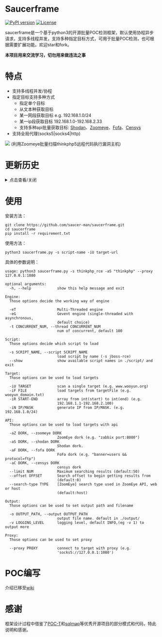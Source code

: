 # Saucerframe
[![PyPI version](https://img.shields.io/badge/python-3-blue.svg)](https://www.python.org/)  [![License](https://img.shields.io/badge/license-GPLv2-red.svg)](https://raw.githubusercontent.com/sqlmapproject/sqlmap/master/LICENSE) 

saucerframe是一个基于python3的开源批量POC检测框架，默认使用协程异步请求，支持多线程并发，支持多种指定目标方式，可用于批量POC检测，也可根据需要扩展功能。欢迎star和fork。

**本项目用来交流学习，切勿用来做违法之事**

# 特点

- 支持多线程并发/协程
- 指定目标支持多种方式
    - 指定单个目标
    - 从文本种获取目标
    - 某一网段获取目标 e.g. 192.168.1.0/24
    - 某一ip段获取目标 192.168.1.0-192.168.2.33
    - 支持多种api批量获取目标: [Shodan](https://www.shodan.io/)、[Zoomeye](https://www.zoomeye.org/)、[Fofa](https://fofa.so)、[Censys](https://censys.io)
- 支持全局代理(socks5|socks4|http)

![](https://github.com/saucer-man/saucerframe/blob/master/doc/eg1.png)
(利用Zoomeye批量扫描thinkphp5远程代码执行漏洞主机)

# 更新历史
<details>
<summary>点击查看/关闭</summary>

- 2019-07-25
封装requests模块，新增全局代理选项，重写censys api模块。

- 2019-07-14
增加进度条；去除并发数的限制；去除google api；优化了一些模块。

- 2019-05-09
增加logging模块，支持输出等级；增加censys api调用；IPY替换为内置库ipaddress、imp更新为importlib模块；规范大部分函数、变量命名；修改了程序逻辑。

- 2019-05-08
增加plugin目录，逐步添加plugin，方便poc调用。目前已添加随机user-agent

- 2019-04-18
更改默认并发方式为协程，自动根据扫描数量确定异步请求数量，优化了部分代码逻辑，速度提升

- 2019-02-26
增加协程模式，利用gevent模块实现异步请求。

- 2018-12-15 
将第三方库colorama、IPy放进thirdlib中直接引用，减少依赖包的安装。

- 2018-12-10 
测试框架编写完成

</details>


# 使用

安装方法：
```
git clone https://github.com/saucer-man/saucerframe.git 
cd saucerframe
pip install -r requirement.txt 
```

使用方法：
```
python3 saucerframe.py -s script-name -iU target-url 
```

具体的参数说明：
```
usage: python3 saucerframe.py -s thinkphp_rce -aS "thinkphp" --proxy 127.0.0.1:1080

optional arguments:
  -h, --help            show this help message and exit

Engine:
  Those options decide the working way of engine

  -eT                   Multi-Threaded engine
  -eG                   Gevent engine (single-threaded with asynchronous,
                        default choice)
  -t CONCURRENT_NUM, --thread CONCURRENT_NUM
                        num of concurrent, default 100

Script:
  Those options decide which script to load

  -s SCRIPT_NAME, --script SCRIPT_NAME
                        load script by name (-s jboss-rce)
  --show                show available script names in ./script/ and exit

Target:
  Those options can be used to load targets

  -iU TARGET            scan a single target (e.g. www.wooyun.org)
  -iF FILE              load targets from targetFile (e.g. wooyun_domain.txt)
  -iR START-END         array from int(start) to int(end) (e.g.
                        192.168.1.1-192.168.2.100)
  -iN IP/MASK           generate IP from IP/MASK. (e.g. 192.168.1.0/24)

API:
  Those options can be used to load targets with api

  -aZ DORK, --zoomeye DORK
                        ZoomEye dork (e.g. "zabbix port:8080")
  -aS DORK, --shodan DORK
                        Shodan dork.
  -aF DORK, --fofa DORK
                        FoFa dork (e.g. "banner=users && protocol=ftp")
  -aC DORK, --censys DORK
                        censys dork
  --limit NUM           Maximum searching results (default:50)
  --offset OFFSET       Search offset to begin getting results from
                        (default:0)
  --search-type TYPE    [ZoomEye] search type used in ZoomEye API, web or host
                        (default:host)

Output:
  Those options can be used to set output path and filename

  -o OUTPUT_PATH, --output OUTPUT_PATH
                        output file name. default in ./output/
  -v LOGGING_LEVEL      logging level, default INFO,(eg -v 1) to output more

Proxy:
  Those options can be used to set proxy

  --proxy PROXY         connect to target with proxy (e.g.
                        'socks5://127.0.0.1:1080')
```

# POC编写

介绍已移至[wiki](https://github.com/saucer-man/saucerframe/wiki)

# 感谢

框架设计过程中借鉴了[POC-T](https://github.com/Xyntax/POC-T)和[sqlmap](https://github.com/sqlmapproject/sqlmap)等优秀开源项目的部分模式和代码，特此说明和感谢。

